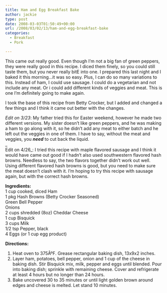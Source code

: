 ```yaml
---
title: Ham and Egg Breakfast Bake
author: jackie
type: post
date: 2008-03-03T01:50:49+00:00
url: /2008/03/02/13/ham-and-egg-breakfast-bake
categories:
  - Breakfast
  - Pork

---
```

This came out really good. Even though I&#8217;m not a big fan of green peppers, they were really good in this recipe. I diced them finely, so you could still taste them, but you never really bitE into one. I prepared this last night and I baked it this morning&#8230;it was so easy. Plus, I can do so many variations to this. Instead of ham, I could use sausage. I could do a vegetarian and not include any meat. Or i could add different kinds of veggies and meat. This is one I&#8217;m definitely going to make again.

I took the base of this recipe from Betty Crocker, but I added and changed a few things and I think it came out better with the changes.

_Edit on 3/23_: My father tried this for Easter weekend, however he made two different versions. My sister doesn&#8217;t like green peppers, and he was making a ham to go along with it, so he didn&#8217;t add any meat to either batch and he left out the veggies in one of them. I have to say, without the meat and veggies, you **_need_** to cut back the liquid.  
_  
Edit on 4/26_: I tried this recipe with maple flavored sausage and I think it would have came out good if I hadn&#8217;t also used southwestern flavored hash browns. Needless to say, the two flavors together didn&#8217;t work out well. Using different flavored hash browns is good, but you need to make sure the meat doesn&#8217;t clash with it. I&#8217;m hoping to try this recipe with sausage again, but with the correct hash browns.

**Ingredients:**  
1 cup cooked, diced Ham  
1 pkg Hash Browns (Betty Crocker Seasoned)  
Green Bell Pepper  
Onions  
2 cups shredded (8oz) Cheddar Cheese  
1 cup Bisquick  
3 cups Milk  
1/2 tsp Pepper, black  
4 Eggs (or 1 cup egg product)

**Directions:**

  1. Heat oven to 375ÂºF. Grease rectangular baking dish, 13x9x2 inches.
  2. Layer ham, potatoes, bell pepper, onion and 1 cup of the cheese in baking dish. Stir Bisquick mix, milk, pepper and eggs until blended. Pour into baking dish; sprinkle with remaining cheese. Cover and refrigerate at least 4 hours but no longer than 24 hours.
  3. Bake uncovered 30 to 35 minutes or until light golden brown around edges and cheese is melted. Let stand 10 minutes.